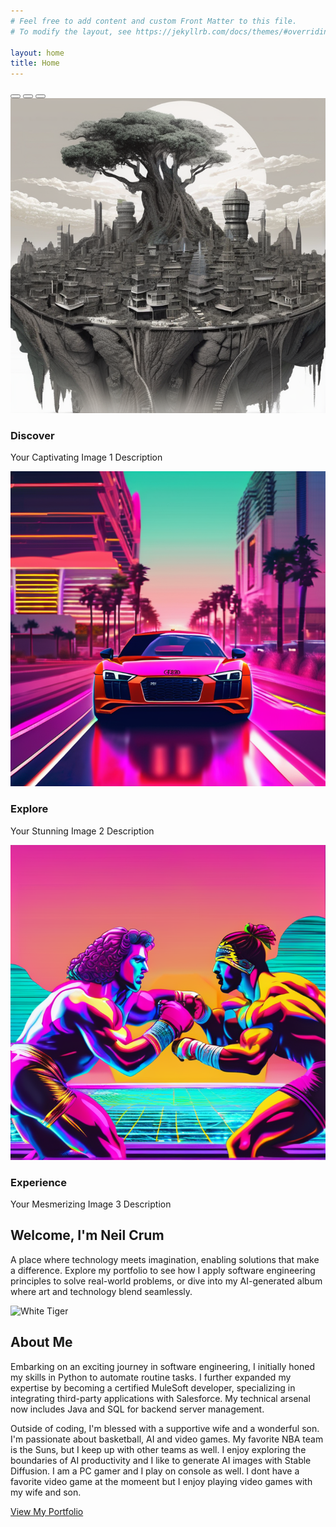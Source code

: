 ```yaml
---
# Feel free to add content and custom Front Matter to this file.
# To modify the layout, see https://jekyllrb.com/docs/themes/#overriding-theme-defaults

layout: home
title: Home
---
```

<!-- Hero Section with Carousel -->
<section class="hero">
  <div class="container">
    <div id="heroCarousel" class="carousel slide" data-bs-ride="carousel">
      <!-- Indicators -->
      <div class="carousel-indicators">
        <button type="button" data-bs-target="#heroCarousel" data-bs-slide-to="0" class="active" aria-current="true" aria-label="Slide 1"></button>
        <button type="button" data-bs-target="#heroCarousel" data-bs-slide-to="1" aria-label="Slide 2"></button>
        <button type="button" data-bs-target="#heroCarousel" data-bs-slide-to="2" aria-label="Slide 3"></button>
      </div>
      <!-- Slides -->
      <div class="carousel-inner">
        <div class="carousel-item active">
          <div class="ratio ratio-16x9">
            <img src="assets\images\album\00002-1898130606.png" class="img-fluid" alt="Image 1">
          </div>
          <div class="carousel-caption bg-black opacity-75">
            <h3 class="fs-1">Discover</h3>
            <p>Your Captivating Image 1 Description</p>
          </div>
        </div>
        <div class="carousel-item">
          <div class="ratio ratio-16x9">
            <img src="assets\images\album\00019-4180582556.png" class="img-fluid" alt="Image 2">
          </div>
          <div class="carousel-caption bg-black opacity-75">
            <h3 class="fs-1">Explore</h3>
            <p>Your Stunning Image 2 Description</p>
          </div>
        </div>
        <div class="carousel-item">
          <div class="ratio ratio-16x9">
            <img src="assets\images\album\00022-4180582555.png" class="img-fluid" alt="Image 3">
          </div>
          <div class="carousel-caption bg-black opacity-75">
            <h3 class="fs-1">Experience</h3>
            <p>Your Mesmerizing Image 3 Description</p>
          </div>
        </div>
      </div>
      <!-- Controls -->
      <a class="carousel-control-prev" href="#heroCarousel" role="button" data-bs-slide="prev">
        <span class="carousel-control-prev-icon" aria-hidden="true"></span>
        <span class="sr-only"></span>
      </a>
      <a class="carousel-control-next" href="#heroCarousel" role="button" data-bs-slide="next">
        <span class="carousel-control-next-icon" aria-hidden="true"></span>
        <span class="sr-only"></span>
      </a>
    </div>
  </div>
</section>

<!-- Introduction Section using Bootstrap -->
<section id="introduction" class="bg-light py-5">
  <div class="container text-center">
    <h1 class="intro-title display-4">Welcome, I'm Neil Crum</h1>
    <p class="intro-description lead">A place where technology meets imagination, enabling solutions that make a difference. Explore my portfolio to see how I apply software engineering principles to solve real-world problems, or dive into my AI-generated album where art and technology blend seamlessly.</p>
  </div>
</section>

<!-- Headshot and Summary Section using Bootstrap -->
<section class="headshot-summary py-5">
  <div class="container">
    <div class="row">
      <div class="col-md-6">
        <div class="ratio ratio-1x1">
          <img src="{{ 'assets\images\album\ComfyUI_00007_.png' | relative_url }}" alt="White Tiger" class="rounded img-fluid">
        </div>
      </div>
      <div class="col-md-6 d-flex flex-column justify-content-start">
        <h2>About Me</h2>
        <p>Embarking on an exciting journey in software engineering, I initially honed my skills in Python to automate routine tasks. I further expanded my expertise by becoming a certified MuleSoft developer, specializing in integrating third-party applications with Salesforce. My technical arsenal now includes Java and SQL for backend server management.</p>
        <p>Outside of coding, I'm blessed with a supportive wife and a wonderful son. I'm passionate about basketball, AI and video games. My favorite NBA team is the Suns, but I keep up with other teams as well. I enjoy exploring the boundaries of AI productivity and I like to generate AI images with Stable Diffusion. I am a PC gamer and I play on console as well. I dont have a favorite video game at the momeent but I enjoy playing video games with my wife and son.</p>
        <a class="btn btn-info mt-3" href="/portfolio/">View My Portfolio</a>
      </div>
    </div>
  </div>
</section>
